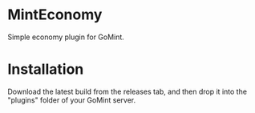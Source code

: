 # MintEconomy
Simple economy plugin for GoMint.

# Installation

Download the latest build from the releases tab, and then drop it into the "plugins" folder of your GoMint server.
